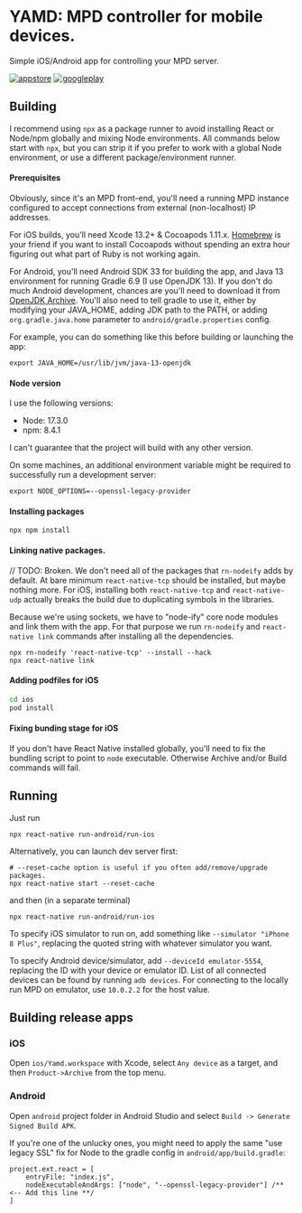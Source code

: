 # YAMD: MPD controller for mobile devices.
Simple iOS/Android app for controlling your MPD server.

[![appstore](https://img.shields.io/badge/App_Store-0D96F6?style=for-the-badge&logo=app-store&logoColor=white)](https://apps.apple.com/us/app/yamd/id1497463063) [![googleplay](https://img.shields.io/badge/Google_Play-414141?style=for-the-badge&logo=google-play&logoColor=white)](https://play.google.com/store/apps/details?id=ru.aint.mpd.mpd_wrapper)

## Building
I recommend using `npx` as a package runner to avoid installing React or Node/npm globally and mixing Node environments. All commands below start with `npx`, but you can strip it if you prefer to work with a global Node environment, or use a different package/environment runner.

#### Prerequisites
Obviously, since it's an MPD front-end, you'll need a running MPD instance configured to accept connections from external (non-localhost) IP addresses.

For iOS builds, you'll need Xcode 13.2+ & Cocoapods 1.11.x. [Homebrew](https://brew.sh) is your friend if you want to install Cocoapods without spending an extra hour figuring out what part of Ruby is not working again.

For Android, you'll need Android SDK 33 for building the app, and Java 13 environment for running Gradle 6.9 (I use OpenJDK 13). If you don't do much Android development, chances are you'll need to download it from [OpenJDK Archive](http://jdk.java.net/archive/). You'll also need to tell gradle to use it, either by modifying your JAVA_HOME, adding JDK path to the PATH, or adding `org.gradle.java.home` parameter to `android/gradle.properties` config.

For example, you can do something like this before building or launching the app:
```
export JAVA_HOME=/usr/lib/jvm/java-13-openjdk
```

#### Node version
I use the following versions:
- Node: 17.3.0
- npm: 8.4.1

I can't guarantee that the project will build with any other version.

On some machines, an additional environment variable might be required to successfully run a development server:
```
export NODE_OPTIONS=--openssl-legacy-provider
```

#### Installing packages
`npx npm install`

#### Linking native packages.
// TODO: Broken. We don't need all of the packages that `rn-nodeify` adds by default. At bare minimum `react-native-tcp` should be installed, but maybe nothing more. For iOS, installing both `react-native-tcp` and `react-native-udp` actually breaks the build due to duplicating symbols in the libraries.

Because we're using sockets, we have to "node-ify" core node modules and link them with the app. For that purpose we run `rn-nodeify` and `react-native link` commands after installing all the dependencies.
```
npx rn-nodeify 'react-native-tcp' --install --hack
npx react-native link
```

#### Adding podfiles for iOS
```bash
cd ios
pod install
```

#### Fixing bunding stage for iOS
If you don't have React Native installed globally, you'll need to fix the bundling script to point to `node` executable. Otherwise Archive and/or Build commands will fail.

## Running
Just run
```
npx react-native run-android/run-ios
```

Alternatively, you can launch dev server first:
```
# --reset-cache option is useful if you often add/remove/upgrade packages.
npx react-native start --reset-cache 
```
and then (in a separate terminal)
```
npx react-native run-android/run-ios
```

To specify iOS simulator to run on, add something like `--simulator "iPhone 8 Plus"`, replacing the quoted string with whatever simulator you want.

To specify Android device/simulator, add `--deviceId emulator-5554`, replacing the ID with your device or emulator ID. List of all connected devices can be found by running `adb devices`. For connecting to the locally run MPD on emulator, use `10.0.2.2` for the host value.

## Building release apps

### iOS
Open `ios/Yamd.workspace` with Xcode, select `Any device` as a target, and then `Product->Archive` from the top menu.

### Android
Open `android` project folder in Android Studio and select `Build -> Generate Signed Build APK`.

If you're one of the unlucky ones, you might need to apply the same "use legacy SSL" fix for Node to the gradle config in `android/app/build.gradle`:
```
project.ext.react = [
    entryFile: "index.js",
    nodeExecutableAndArgs: ["node", "--openssl-legacy-provider"] /** <-- Add this line **/
]
```
